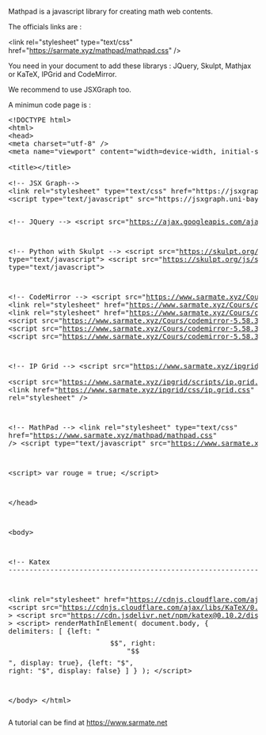 

Mathpad is a javascript library for creating math web contents.

The officials links are :


&lt;link rel="stylesheet" type="text/css" href="https://sarmate.xyz/mathpad/mathpad.css" />
<script type="text/javascript" src="https://sarmate.xyz/mathpad/mathpad.js"></script>


You need in your document to add these librarys : JQuery, Skulpt, Mathjax or KaTeX, IPGrid and CodeMirror.

We recommend to use JSXGraph too.



A minimun code page is :


<pre>
&lt;!DOCTYPE html>
&lt;html>
&lt;head>
&lt;meta charset="utf-8" />
&lt;meta name="viewport" content="width=device-width, initial-scale=1.0">

&lt;title>&lt;/title>

&lt;!-- JSX Graph-->
&lt;link rel="stylesheet" type="text/css" href="https://jsxgraph.uni-bayreuth.de/distrib/jsxgraph.css" />
&lt;script type="text/javascript" src="https://jsxgraph.uni-bayreuth.de/distrib/jsxgraphcore.js"></script>

&lt;!-- JQuery -->
&lt;script src="https://ajax.googleapis.com/ajax/libs/jquery/1/jquery.min.js"></script>

&lt;!-- Python with Skulpt -->
&lt;script src="https://skulpt.org/js/skulpt.min.js" type="text/javascript"></script> 
&lt;script src="https://skulpt.org/js/skulpt-stdlib.js" type="text/javascript"></script>

&lt;!-- CodeMirror -->
&lt;script src="https://www.sarmate.xyz/Cours/codemirror-5.58.3/lib/codemirror.js"></script>
&lt;link rel="stylesheet" href="https://www.sarmate.xyz/Cours/codemirror-5.58.3/lib/codemirror.css">
&lt;link rel="stylesheet" href="https://www.sarmate.xyz/Cours/codemirror-5.58.3/theme/abcdef.css">
&lt;script src="https://www.sarmate.xyz/Cours/codemirror-5.58.3/mode/python/python.js"></script>
&lt;script src="https://www.sarmate.xyz/Cours/codemirror-5.58.3/mode/xml/xml.js"></script>
&lt;script src="https://www.sarmate.xyz/Cours/codemirror-5.58.3/mode/javascript/javascript.js"></script>

&lt;!-- IP Grid -->
&lt;script src="https://www.sarmate.xyz/ipgrid/scripts/jquery-ui-1.9.2.custom.min.js"></script>    
&lt;script src="https://www.sarmate.xyz/ipgrid/scripts/ip.grid.js"></script>
&lt;link href="https://www.sarmate.xyz/ipgrid/css/ip.grid.css" rel="stylesheet" />

&lt;!-- MathPad -->
&lt;link rel="stylesheet" type="text/css" href="https://www.sarmate.xyz/mathpad/mathpad.css" />
&lt;script type="text/javascript" src="https://www.sarmate.xyz/mathpad/mathpad.js"></script>

&lt;script>
var rouge = true;
&lt;/script>


&lt;/head>

&lt;body>





&lt;!-- Katex ------------------------------------------------------------------------>



&lt;link rel="stylesheet" href="https://cdnjs.cloudflare.com/ajax/libs/KaTeX/0.9.0/katex.min.css">
&lt;script src="https://cdnjs.cloudflare.com/ajax/libs/KaTeX/0.9.0/katex.min.js" ></script>
&lt;script src="https://cdn.jsdelivr.net/npm/katex@0.10.2/dist/contrib/auto-render.min.js" ></script>
&lt;script>
renderMathInElement(
	document.body,
	{
		delimiters: [
			{left: "$$", right: "$$", display: true},
			{left: "$", right: "$", display: false}
		]
	}
);
&lt;/script>


&lt;/body>
&lt;/html>
</pre>












A tutorial can be find at https://www.sarmate.net




















